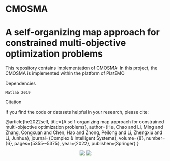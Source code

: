 # CMOSMA
# A self-organizing map approach for constrained multi-objective optimization problems

This repository contains implementation of CMOSMA:
In this project, the CMOSMA is implemented within the platform of PlatEMO

Dependencies

	Matlab 2019
	
Citation

If you find the code or datasets helpful in your research, please cite:
	
@article{he2022self,
  title={A self-organizing map approach for constrained multi-objective optimization problems},
  author={He, Chao and Li, Ming and Zhang, Congxuan and Chen, Hao and Zhong, Peilong and Li, Zhengxiu and Li, Junhua},
  journal={Complex \& Intelligent Systems},
  volume={8},
  number={6},
  pages={5355--5375},
  year={2022},
  publisher={Springer}
}

<div align="center">
  <img src="https://github.com/hccccc92918/CMOSMA/blob/master/data/Fig12.jpg">
  <img src="https://github.com/hccccc92918/CMOSMA/blob/master/data/Fig13.jpg">
</div>
